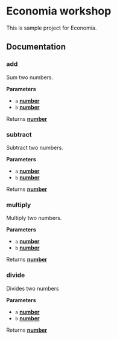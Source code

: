 # Economia workshop

This is sample project for Economia.

## Documentation

<!-- Generated by documentation.js. Update this documentation by updating the source code. -->

### add

Sum two numbers.

**Parameters**

-   `a` **[number](https://developer.mozilla.org/en-US/docs/Web/JavaScript/Reference/Global_Objects/Number)** 
-   `b` **[number](https://developer.mozilla.org/en-US/docs/Web/JavaScript/Reference/Global_Objects/Number)** 

Returns **[number](https://developer.mozilla.org/en-US/docs/Web/JavaScript/Reference/Global_Objects/Number)** 

### subtract

Subtract two numbers.

**Parameters**

-   `a` **[number](https://developer.mozilla.org/en-US/docs/Web/JavaScript/Reference/Global_Objects/Number)** 
-   `b` **[number](https://developer.mozilla.org/en-US/docs/Web/JavaScript/Reference/Global_Objects/Number)** 

Returns **[number](https://developer.mozilla.org/en-US/docs/Web/JavaScript/Reference/Global_Objects/Number)** 

### multiply

Multiply two numbers.

**Parameters**

-   `a` **[number](https://developer.mozilla.org/en-US/docs/Web/JavaScript/Reference/Global_Objects/Number)** 
-   `b` **[number](https://developer.mozilla.org/en-US/docs/Web/JavaScript/Reference/Global_Objects/Number)** 

Returns **[number](https://developer.mozilla.org/en-US/docs/Web/JavaScript/Reference/Global_Objects/Number)** 

### divide

Divides two numbers

**Parameters**

-   `a` **[number](https://developer.mozilla.org/en-US/docs/Web/JavaScript/Reference/Global_Objects/Number)** 
-   `b` **[number](https://developer.mozilla.org/en-US/docs/Web/JavaScript/Reference/Global_Objects/Number)** 

Returns **[number](https://developer.mozilla.org/en-US/docs/Web/JavaScript/Reference/Global_Objects/Number)** 
